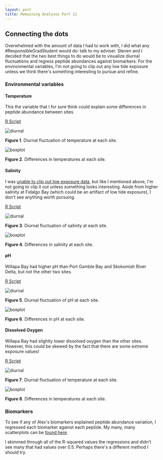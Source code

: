 ```yaml
---
layout: post
title: Remaining Analyses Part 11
---
```


## Connecting the dots

Overwhelmed with the amount of data I had to work with, I did what any #ResponsibleGradStudent would do: talk to my adviser. Steven and I decided that the two best things to do would be to visualize diurnal fluctuations and regress peptide abundances against biomarkers. For the environmental variables, I'm not going to clip out any low tide exposure unless we think there's something interesting to pursue and refine.

### Environmental variables

#### Temperature

This the variable that I for sure think could explain some differences in peptide abundance between sites.

[R Script](https://github.com/RobertsLab/project-oyster-oa/blob/master/analyses/DNR_SRM_20170902/2017-11-15-Environmental-Data-and-Biomarker-Analyses/2017-11-15-Environmental-Data-Analyses-Temperature.R)

![diurnal](https://raw.githubusercontent.com/RobertsLab/project-oyster-oa/master/analyses/DNR_SRM_20170902/2017-11-15-Environmental-Data-and-Biomarker-Analyses/2017-11-15-Diurnal-Temperature-Fluctuations.jpeg)

**Figure 1**. Diurnal fluctuation of temperature at each site.

![boxplot](https://raw.githubusercontent.com/RobertsLab/project-oyster-oa/master/analyses/DNR_SRM_20170902/2017-11-15-Environmental-Data-and-Biomarker-Analyses/2017-11-15-Temperature-Boxplot-Site-Only.jpeg)

**Figure 2**. Differences in temperatures at each site.

#### Salinity

I was [unable to clip out low exposure data](https://yaaminiv.github.io/Remaining-Analyses-Part10/), but like I mentioned above, I'm not going to clip it out unless something looks interesting. Aside from higher salinity at Fidalgo Bay (which could be an artifact of low tide exposure), I don't see anything worth pursuing.

[R Script](https://github.com/RobertsLab/project-oyster-oa/blob/master/analyses/DNR_SRM_20170902/2017-11-15-Environmental-Data-and-Biomarker-Analyses/2017-11-29-Environmental-Data-Analyses-Salinity.R)

![diurnal](https://raw.githubusercontent.com/RobertsLab/project-oyster-oa/master/analyses/DNR_SRM_20170902/2017-11-15-Environmental-Data-and-Biomarker-Analyses/2017-11-29-Diurnal-Salinity-Fluctuations-and-Boxplot.jpeg)

**Figure 3**. Diurnal fluctuation of salinity at each site.

![boxplot](https://raw.githubusercontent.com/RobertsLab/project-oyster-oa/master/analyses/DNR_SRM_20170902/2017-11-15-Environmental-Data-and-Biomarker-Analyses/2017-11-29-Salinity-Boxplot-Site-Only.jpeg)

**Figure 4**. Differences in salinity at each site.

#### pH

Willapa Bay had higher pH than Port Gamble Bay and Skokomish River Delta, but not the other two sites.

[R Script](https://github.com/RobertsLab/project-oyster-oa/blob/master/analyses/DNR_SRM_20170902/2017-11-15-Environmental-Data-and-Biomarker-Analyses/2017-11-29-Environmental-Data-Analyses-pH.R)

![diurnal](https://raw.githubusercontent.com/RobertsLab/project-oyster-oa/master/analyses/DNR_SRM_20170902/2017-11-15-Environmental-Data-and-Biomarker-Analyses/2017-11-29-Diurnal-pH-Fluctuations-and-Boxplot.jpeg)

**Figure 5**. Diurnal fluctuation of pH at each site.

![boxplot](https://raw.githubusercontent.com/RobertsLab/project-oyster-oa/master/analyses/DNR_SRM_20170902/2017-11-15-Environmental-Data-and-Biomarker-Analyses/2017-11-29-pH-Boxplot-Site-Only.jpeg)

**Figure 6**. Differences in pH at each site.

#### Dissolved Oxygen

Willapa Bay had slightly lower dissolved oxygen than the other sites. However, this could be skewed by the fact that there are some extreme exposure values!

[R Script](https://github.com/RobertsLab/project-oyster-oa/blob/master/analyses/DNR_SRM_20170902/2017-11-15-Environmental-Data-and-Biomarker-Analyses/2017-11-29-Environmental-Data-Analyses-DO.R)

![diurnal](https://raw.githubusercontent.com/RobertsLab/project-oyster-oa/master/analyses/DNR_SRM_20170902/2017-11-15-Environmental-Data-and-Biomarker-Analyses/2017-11-29-Diurnal-DO-Fluctuations.jpeg)

**Figure 7**. Diurnal fluctuation of temperature at each site.

![boxplot](https://raw.githubusercontent.com/RobertsLab/project-oyster-oa/master/analyses/DNR_SRM_20170902/2017-11-15-Environmental-Data-and-Biomarker-Analyses/2017-11-29-DO-Boxplot-Site-Only.jpeg)

**Figure 8**. Differences in temperatures at each site.

### Biomarkers

To see if any of Alex's biomarkers explained peptide abundance variation, I regressed each biomarker against each peptide. My many, many scatterplots can be [found here](https://github.com/RobertsLab/project-oyster-oa/tree/master/analyses/DNR_SRM_20170902/2017-11-15-Environmental-Data-and-Biomarker-Analyses/2017-11-29-Biomarker-Scatterplots).

I skimmed through all of the R-squared values the regressions and didn't see many that had values over 0.5. Perhaps there's a different method I should try.
